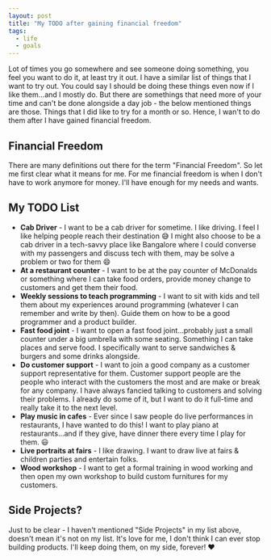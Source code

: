 ```yaml
---
layout: post
title: "My TODO after gaining financial freedom"
tags:
  - life
  - goals
---
```


Lot of times you go somewhere and see someone doing something, you feel you want to do it, at least try it out. I have a similar list of things that I want to try out. You could say I should be doing these things even now if I like them...and I mostly do. But there are somethings that need more of your time and can't be done alongside a day job - the below mentioned things are those. Things that I did like to try for a month or so. Hence, I wan't to do them after I have gained financial freedom.

## Financial Freedom

There are many definitions out there for the term "Financial Freedom". So let me first clear what it means for me. For me financial freedom is when I don't have to work anymore for money. I'll have enough for my needs and wants.

## My TODO List

- **Cab Driver** - I want to be a cab driver for sometime. I like driving. I feel I like helping people reach their destination 😅 I might also choose to be a cab driver in a tech-savvy place like Bangalore where I could converse with my passengers and discuss tech with them, may be solve a problem or two for them 😄
- **At a restaurant counter** - I want to be at the pay counter of McDonalds or something where I can take food orders, provide money change to customers and get them their food.
- **Weekly sessions to teach programming** - I want to sit with kids and tell them about my experiences around programming (whatever I can remember and write by then). Guide them on how to be a good programmer and a product builder.
- **Fast food joint** -  I want to open a fast food joint...probably just a small counter under a big umbrella with some seating. Something I can take places and serve food. I specifically want to serve sandwiches & burgers and some drinks alongside.
- **Do customer support** - I want to join a good company as a customer support representative for them. Customer support people are the people who interact with the customers the most and are make or break for any company. I have always fancied talking to customers and solving their problems. I already do some of it, but I want to do it full-time and really take it to the next level.
- **Play music in cafes** - Ever since I saw people do live performances in restaurants, I have wanted to do this! I want to play piano at restaurants...and if they give, have dinner there every time I play for them. 😃
- **Live portraits at fairs** - I like drawing. I want to draw live at fairs & children parties and entertain folks.
- **Wood workshop** - I want to get a formal training in wood working and then open my own workshop to build custom furnitures for my customers.

## Side Projects?

Just to be clear - I haven't mentioned "Side Projects" in my list above, doesn't mean it's not on my list. It's love for me, I don't think I can ever stop building products. I'll keep doing them, on my side, forever! ♥️